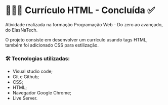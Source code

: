 # 👩🏼‍💻 Currículo HTML - Concluída ✅

Atividade realizada na formação Programação Web - Do zero ao avançado, do ElasNaTech.

O projeto consiste em desenvolver um currículo usando tags HTML, também foi adicionado CSS para estilização.

### 🛠️ Tecnologias utilizadas:

- Visual studio code;
- Git e Github;
- CSS;
- HTML;
- Navegador Google Chrome;
- Live Server.